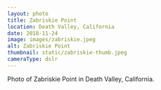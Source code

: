 ```yaml
---
layout: photo
title: Zabriskie Point
location: Death Valley, California
date: 2018-11-24
image: images/zabriskie.jpeg
alt: Zabriskie Point
thumbnail: static/zabriskie-thumb.jpeg
cameraType: dslr
---
```

Photo of Zabriskie Point in Death Valley, California.
